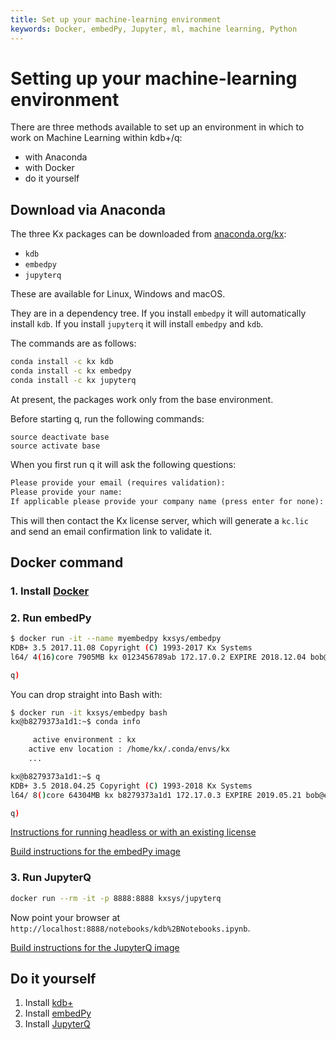 ```yaml
---
title: Set up your machine-learning environment
keywords: Docker, embedPy, Jupyter, ml, machine learning, Python
---
```


# <i class="fas fa-share-alt"></i> Setting up your machine-learning environment

There are three methods available to set up an environment in which to work on Machine Learning within kdb+/q: 

-   with Anaconda
-   with Docker
-   do it yourself


## Download via Anaconda

The three Kx packages can be downloaded from [anaconda.org/kx](https://anaconda.org/kx):

-   `kdb`
-   `embedpy`
-   `jupyterq`

These are available for Linux, Windows and macOS.

They are in a dependency tree. If you install `embedpy` it will automatically install `kdb`. If you install `jupyterq`  it will install `embedpy` and `kdb`.

The commands are as follows:

```bash
conda install -c kx kdb
conda install -c kx embedpy
conda install -c kx jupyterq
```

At present, the packages work only from the base environment.

Before starting q, run the following commands:

```anaconda
source deactivate base
source activate base
```

When you first run q it will ask the following questions:

```txt
Please provide your email (requires validation):
Please provide your name:
If applicable please provide your company name (press enter for none):
```

This will then contact the Kx license server, which will generate a `kc.lic` and send an email confirmation link to validate it.



## Docker command

### 1. Install [Docker](https://www.docker.com/community-edition)

### 2. Run embedPy

```bash
$ docker run -it --name myembedpy kxsys/embedpy
KDB+ 3.5 2017.11.08 Copyright (C) 1993-2017 Kx Systems
l64/ 4(16)core 7905MB kx 0123456789ab 172.17.0.2 EXPIRE 2018.12.04 bob@example.com KOD #0000000

q)
```

You can drop straight into Bash with:

```bash
$ docker run -it kxsys/embedpy bash
kx@b8279373a1d1:~$ conda info

     active environment : kx
    active env location : /home/kx/.conda/envs/kx
    ...

kx@b8279373a1d1:~$ q
KDB+ 3.5 2018.04.25 Copyright (C) 1993-2018 Kx Systems
l64/ 8()core 64304MB kx b8279373a1d1 172.17.0.3 EXPIRE 2019.05.21 bob@example.com KOD #0000000

q)
```

<i class="fab fa-github"></i>
[Instructions for running headless or with an existing license](https://github.com/KxSystems/embedPy/blob/master/docker/README.md#headlesspresets)

<i class="fab fa-github"></i>
[Build instructions for the embedPy image](https://github.com/KxSystems/embedPy/blob/master/docker/README.md#building)


### 3. Run JupyterQ

```bash
docker run --rm -it -p 8888:8888 kxsys/jupyterq
```

Now point your browser at `http://localhost:8888/notebooks/kdb%2BNotebooks.ipynb`.

<i class="fab fa-github"></i>
[Build instructions for the JupyterQ image](https://github.com/KxSystems/jupyterq/blob/master/docker/README.md)


## Do it yourself

1.  Install [kdb+](../learn/install/index.md) 
2.  Install [embedPy](embedpy/)
3.  Install [JupyterQ](jupyterq/)
